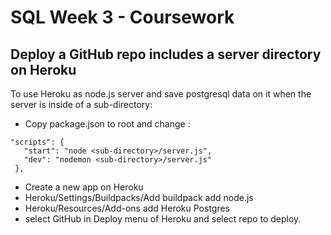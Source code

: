 # SQL Week 3 - Coursework
## Deploy a GitHub repo includes a server directory on Heroku
To use Heroku as node.js server and save postgresql data on it when the server is inside of a sub-directory:
- Copy package.json to root and change : 
 ```
 "scripts": {
    "start": "node <sub-directory>/server.js",
    "dev": "nodemon <sub-directory>/server.js"
  },
 ```
- Create a new app on Heroku
- Heroku/Settings/Buildpacks/Add buildpack add node.js
- Heroku/Resources/Add-ons add Heroku Postgres
- select GitHub in Deploy menu of Heroku and select repo to deploy.
